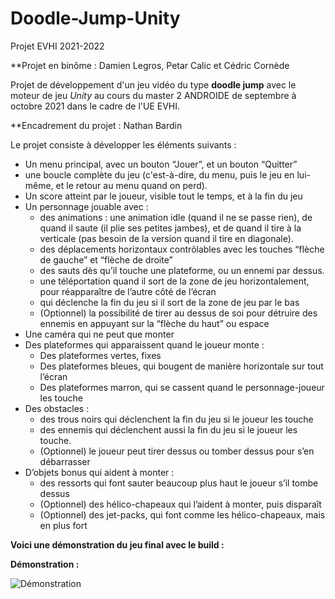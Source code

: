 # Doodle-Jump-Unity

Projet EVHI 2021-2022

**Projet en binôme : Damien Legros, Petar Calic et Cédric Cornède

Projet de développement d'un jeu vidéo du type **doodle jump** avec le moteur de jeu *Unity* au cours du master 2 ANDROIDE de septembre à octobre 2021 dans le cadre de l'UE EVHI.

**Encadrement du projet : Nathan Bardin

Le projet consiste à développer les éléments suivants :

- Un menu principal, avec un bouton “Jouer”, et un bouton “Quitter”
- une boucle complète du jeu (c'est-à-dire, du menu, puis le jeu en lui-même, et le
retour au menu quand on perd).
- Un score atteint par le joueur, visible tout le temps, et à la fin du jeu
- Un personnage jouable avec :
   - des animations : une animation idle (quand il ne se passe rien), de quand il saute (il plie ses petites jambes), et de quand il tire à la verticale (pas besoin de la version quand il tire en diagonale).
   - des déplacements horizontaux contrôlables avec les touches “flèche de gauche” et “flèche de droite”
   - des sauts dès qu’il touche une plateforme, ou un ennemi par dessus.
   - une téléportation quand il sort de la zone de jeu horizontalement, pour réapparaître de l’autre côté de l’écran
   - qui déclenche la fin du jeu si il sort de la zone de jeu par le bas
   - (Optionnel) la possibilité de tirer au dessus de soi pour détruire des ennemis en appuyant sur la “flèche du haut” ou espace
- Une caméra qui ne peut que monter
- Des plateformes qui apparaissent quand le joueur monte :
   - Des plateformes vertes, fixes
   - Des plateformes bleues, qui bougent de manière horizontale sur tout l’écran
   - Des plateformes marron, qui se cassent quand le personnage-joueur les touche
- Des obstacles :
   - des trous noirs qui déclenchent la fin du jeu si le joueur les touche
   - des ennemis qui déclenchent aussi la fin du jeu si le joueur les touche.
   - (Optionnel) le joueur peut tirer dessus ou tomber dessus pour s’en débarrasser
- D’objets bonus qui aident à monter :
   - des ressorts qui font sauter beaucoup plus haut le joueur s’il tombe dessus
   - (Optionnel) des hélico-chapeaux qui l’aident à monter, puis disparaît
   - (Optionnel) des jet-packs, qui font comme les hélico-chapeaux, mais en plus fort

**Voici une démonstration du jeu final avec le build :**

**Démonstration :**

![Démonstration](https://github.com/DamienLegros/doodle-jump/blob/main/Demo.gif?raw=true)
